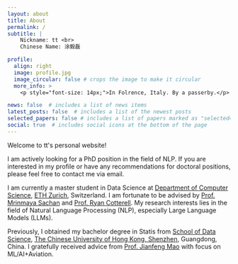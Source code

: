 ```yaml
---
layout: about
title: About
permalink: /
subtitle: |
    Nickname: tt <br>
    Chinese Name: 涂毅磊

profile:
  align: right
  image: profile.jpg
  image_circular: false # crops the image to make it circular
  more_info: > 
    <p style="font-size: 14px;">In Folrence, Italy. By a passerby.</p>

news: false  # includes a list of news items
latest_posts: false  # includes a list of the newest posts
selected_papers: false # includes a list of papers marked as "selected={true}"
social: true  # includes social icons at the bottom of the page
---
```

Welcome to tt's personal website!

I am actively looking for a PhD position in the field of NLP. If you are interested in my profile or have any recommendations for doctoral positions, please feel free to contact me via email.

I am currently a master student in Data Science at [Department of Computer Science](https://inf.ethz.ch/), [ETH Zurich](https://ethz.ch/en.html), Switzerland. I am fortunate to be advised by [Prof. Mrinmaya Sachan](https://www.mrinmaya.io/) and [Prof. Ryan Cotterell](https://rycolab.io/authors/ryan/). My research interests lies in the field of Natural Language Processing (NLP), especially Large Language Models (LLMs).

Previously, I obtained my bachelor degree in Statis from [School of Data Science](https://sds.cuhk.edu.cn/en), [The Chinese University of Hong Kong, Shenzhen](https://www.cuhk.edu.cn/en), Guangdong, China. I gratefully received advice from [Prof. Jianfeng Mao](https://sds.cuhk.edu.cn/en/teacher/268) with focus on ML/AI+Aviation.
